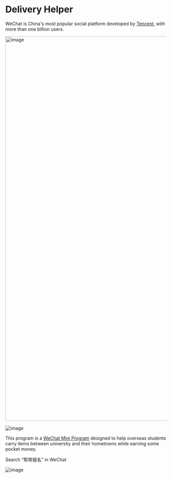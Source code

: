 # Delivery Helper

WeChat is China's most popular social platform developed by [Tencent](https://en.wikipedia.org/wiki/Tencent), with more than one billion users.

<img width="1200" alt="image" src="https://user-images.githubusercontent.com/24925361/172896847-d2df0661-f634-4fce-bcea-d1b4fe26810f.png">

![image](https://user-images.githubusercontent.com/24925361/172895383-490fd897-9c52-46dd-9101-a68ec9fed77d.png)

This program is a [WeChat Mini Program](https://walkthechat.com/wechat-mini-programs-simple-introduction/) designed to help overseas students carry items between university and their hometowns while earning some pocket money.

Search “帮带报名” in WeChat

![image](https://user-images.githubusercontent.com/24925361/172892391-9eb09c6f-854e-465f-9155-397db35cfaf8.png)


